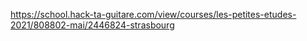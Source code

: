 https://school.hack-ta-guitare.com/view/courses/les-petites-etudes-2021/808802-mai/2446824-strasbourg
